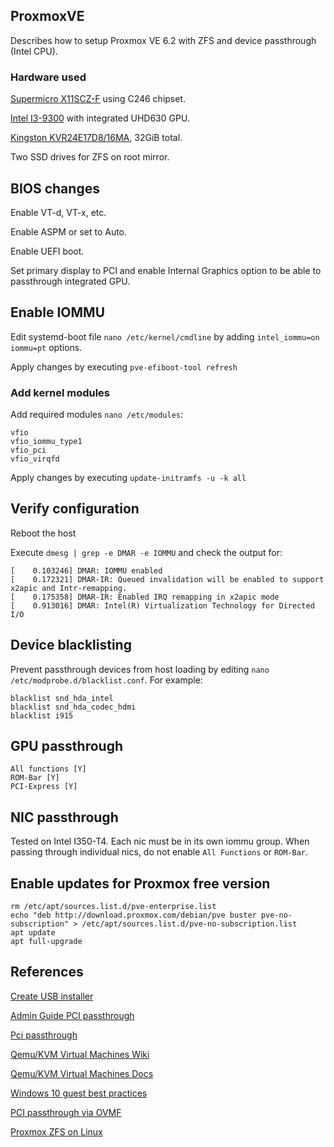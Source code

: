 ## ProxmoxVE
Describes how to setup Proxmox VE 6.2 with ZFS and device passthrough (Intel CPU).

### Hardware used
[Supermicro X11SCZ-F](https://www.supermicro.com/en/products/motherboard/X11SCZ-F) using C246 chipset.

[Intel I3-9300](https://ark.intel.com/content/www/us/en/ark/products/134886/intel-core-i3-9300-processor-8m-cache-up-to-4-30-ghz.html) with integrated UHD630 GPU.

[Kingston KVR24E17D8/16MA](https://www.kingston.com/datasheets/KVR24E17D8_16MA.pdf), 32GiB total.

Two SSD drives for ZFS on root mirror.

## BIOS changes
Enable VT-d, VT-x, etc.

Enable ASPM or set to Auto.

Enable UEFI boot.

Set primary display to PCI and enable Internal Graphics option to be able to passthrough integrated GPU.

## Enable IOMMU

Edit systemd-boot file `nano /etc/kernel/cmdline` by adding `intel_iommu=on iommu=pt` options.

Apply changes by executing `pve-efiboot-tool refresh`

### Add kernel modules
Add required modules `nano /etc/modules`:
```
vfio
vfio_iommu_type1
vfio_pci
vfio_virqfd
```

Apply changes by executing  `update-initramfs -u -k all`

## Verify configuration
Reboot the host

Execute `dmesg | grep -e DMAR -e IOMMU` and check the output for:

```
[    0.103246] DMAR: IOMMU enabled
[    0.172321] DMAR-IR: Queued invalidation will be enabled to support x2apic and Intr-remapping.
[    0.175358] DMAR-IR: Enabled IRQ remapping in x2apic mode
[    0.913016] DMAR: Intel(R) Virtualization Technology for Directed I/O
```

## Device blacklisting
Prevent passthrough devices from host loading by editing `nano /etc/modprobe.d/blacklist.conf`. For example:

```
blacklist snd_hda_intel
blacklist snd_hda_codec_hdmi
blacklist i915
```

## GPU passthrough
```
All functions [Y]
ROM-Bar [Y]
PCI-Express [Y]
```

## NIC passthrough
Tested on Intel I350-T4. Each nic must be in its own iommu group. When passing through individual nics, do not enable `All Functions` or `ROM-Bar`.

## Enable updates for Proxmox free version
```
rm /etc/apt/sources.list.d/pve-enterprise.list
echo "deb http://download.proxmox.com/debian/pve buster pve-no-subscription" > /etc/apt/sources.list.d/pve-no-subscription.list
apt update
apt full-upgrade
```


## References
[Create USB installer](https://pve.proxmox.com/wiki/Prepare_Installation_Media)

[Admin Guide PCI passthrough](https://pve.proxmox.com/pve-docs/pve-admin-guide.html#qm_pci_passthrough)

[Pci passthrough](https://pve.proxmox.com/wiki/Pci_passthrough)

[Qemu/KVM Virtual Machines Wiki](https://pve.proxmox.com/wiki/Qemu/KVM_Virtual_Machines)

[Qemu/KVM Virtual Machines Docs](https://pve.proxmox.com/pve-docs/chapter-qm.html)

[Windows 10 guest best practices](https://pve.proxmox.com/wiki/Windows_10_guest_best_practices)

[PCI passthrough via OVMF](https://wiki.archlinux.org/index.php/PCI_passthrough_via_OVMF)

[Proxmox ZFS on Linux](https://pve.proxmox.com/wiki/ZFS_on_Linux)
